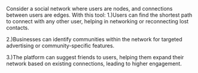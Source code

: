 Consider a social network where users are nodes, and connections between users are edges. With this tool:
1.)Users can find the shortest path to connect with any other user, helping in networking or reconnecting lost contacts.

2.)Businesses can identify communities within the network for targeted advertising or community-specific features.

3.)The platform can suggest friends to users, helping them expand their network based on existing connections, leading to higher engagement.
